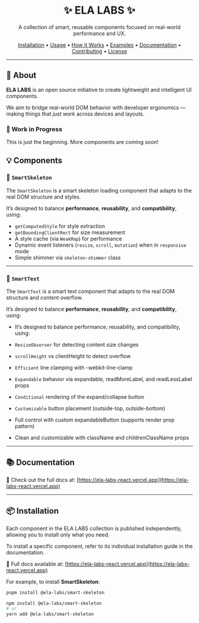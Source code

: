 <h1 align="center">✨ ELA LABS ✨</h1>

<p align="center">
  A collection of smart, reusable components focused on real-world performance and UX.
</p>

<p align="center">
  <a href="#📦-installation">Installation</a> •
  <a href="#🚀-usage">Usage</a> •
  <a href="#🛠️-how-it-works">How it Works</a> •
  <a href="#🧩-examples">Examples</a> •
  <a href="#📚-documentation">Documentation</a> •
  <a href="#🤝-contributing">Contributing</a> •
  <a href="#🪪-license">License</a>
</p>

---

## 🧪 About

**ELA LABS** is an open source initiative to create lightweight and intelligent UI components.

We aim to bridge real-world DOM behavior with developer ergonomics — making things that _just work_ across devices and layouts.

### 🚧 Work in Progress

This is just the beginning. More components are coming soon!

## 💡 Components

### 🦴 `SmartSkeleton`

The `SmartSkeleton` is a smart skeleton loading component that adapts to the real DOM structure and styles.

It’s designed to balance **performance**, **reusability**, and **compatibility**, using:

- `getComputedStyle` for style extraction
- `getBoundingClientRect` for size measurement
- A style cache (via `WeakMap`) for performance
- Dynamic event listeners (`resize`, `scroll`, `mutation`) when in `responsive` mode
- Simple shimmer via `skeleton-shimmer` class

---

### 🥡 `SmartText`

The `SmartText` is a smart text component that adapts to the real DOM structure and content overflow.

It’s designed to balance **performance**, **reusability**, and **compatibility**, using:

- It’s designed to balance performance, reusability, and compatibility, using:

- `ResizeObserver` for detecting content size changes

- `scrollHeight` vs clientHeight to detect overflow

- `Efficient` line clamping with -webkit-line-clamp

- `Expandable` behavior via expandable, readMoreLabel, and readLessLabel props

- `Conditional` rendering of the expand/collapse button

- `Customizable` button placement (outside-top, outside-bottom)

- Full control with custom expandableButton (supports render prop pattern)

- Clean and customizable with className and childrenClassName props

---

## 📚 Documentation

📘 Check out the full docs at: [https://ela-labs-react.vercel.app](https://ela-labs-react.vercel.app)

---

## 📦 Installation

Each component in the ELA LABS collection is published independently, allowing you to install only what you need.

To install a specific component, refer to its individual installation guide in the documentation.

📘 Full docs available at: [https://ela-labs-react.vercel.app](https://ela-labs-react.vercel.app)

For example, to install **SmartSkeleton**:

```bash
pnpm install @ela-labs/smart-skeleton

npm install @ela-labs/smart-skeleton
# or
yarn add @ela-labs/smart-skeleton
```
